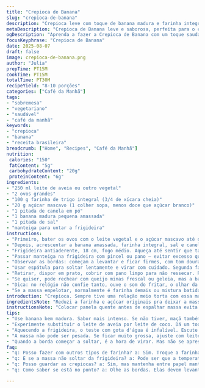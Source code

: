 ```yaml
---
title: "Crepioca de Banana"
slug: "crepioca-de-banana"
description: "Crepioca leve com toque de banana madura e farinha integral. Versão adaptada com menos açúcar e leite de aveia para dar cremosidade diferente. A massa fica clara, meio elástica. Cada crepioca é fina, mas firme, fácil de virar, com leve aroma de banana cozida. Rende 8 a 10 unidades, ideal pro café da manhã ou lanche rápido. Usa ovos pra liga, farinha integral no lugar da branca e açúcar mascavo pra suavizar. Uma pitada de canela entra pra dar complexidade. Feita na frigideira 18 cm, o segredo é espalhar rápido a massa pra não empelotar. Atenção ao ponto da borda, deve soltar e dourar levemente antes de virar. Manteiga pra untar na medida certa — nem demais, nem de menos — garante crocância sem quebrar. Receita para quem já manja do truque das crepiocas, mas quer um twist sem sair do básico."
metaDescription: "Crepioca de Banana leve e saborosa, perfeita para o café da manhã. Banana madura e farinha integral garantem sabor e textura únicos."
ogDescription: "Aprenda a fazer a Crepioca de Banana com um toque saudável e delicioso. Perfeita para o café da manhã ou lanche rápido."
focusKeyphrase: "Crepioca de Banana"
date: 2025-08-07
draft: false
image: crepioca-de-banana.png
author: "Julia"
prepTime: PT15M
cookTime: PT15M
totalTime: PT30M
recipeYield: "8-10 porções"
categories: ["Café da Manhã"]
tags:
- "sobremesa"
- "vegetariano"
- "saudável"
- "café da manhã"
keywords:
- "crepioca"
- "banana"
- "receita brasileira"
breadcrumb: ["Home", "Recipes", "Café da Manhã"]
nutrition: 
 calories: "150"
 fatContent: "5g"
 carbohydrateContent: "20g"
 proteinContent: "6g"
ingredients:
- "250 ml leite de aveia ou outro vegetal"
- "2 ovos grandes"
- "100 g farinha de trigo integral (3/4 de xícara cheia)"
- "20 g açúcar mascavo (1 colher sopa, menos doce que açúcar branco)"
- "1 pitada de canela em pó"
- "1 banana madura pequena amassada"
- "1 pitada de sal"
- "manteiga para untar a frigideira"
instructions:
- "Primeiro, bater os ovos com o leite vegetal e o açúcar mascavo até quase dissolver o açúcar. Sinto que essa mistura determina textura, se bater demais não é legal, vira espuma demais."
- "Depois, acrescentar a banana amassada, farinha integral, sal e canela. Misturar só até incorporar, massa tem que ficar um pouco líquida, fluída, mas homogênea. Se ficar grossa demais, colocar um fio de leite para ajustar."
- "Frigideira antiaderente, 18 cm, fogo médio. Aqueça até sentir que tá no ponto de espalhar sem grudar – dá pra testar pingando uma gota d’água, deve chiar e evaporar rápido."
- "Passar manteiga na frigideira com pincel ou pano – evitar excesso que gruda. Colocar cerca de 50 ml de massa no centro, girar rápido e espalhar em movimento circular. Massa fina que quase some imediatamente, mas deve cobrir tudo e não ficar buraco."
- "Observar as bordas: começam a levantar e ficar firmes, com tom dourado claro. Esse sinal é vital para virar. Geralmente leva uns 50 a 60 segundos, não menos."
- "Usar espátula para soltar lentamente e virar com cuidado. Segunda face cozinha rápido, uns 25 a 30 segundos. Testar toque, deve estar firme mas elástico e com bolhas pequenas. Se grudar ou rasgar, pode ser que a frigideira não está quente o suficiente ou massa está grossa demais."
- "Retirar, dispor em prato, cobrir com pano limpo para não ressecar. Repetir até acabar a massa."
- "Se quiser, pode rechear com queijo minas frescal ou geleia, mas a banana já dá uma doçura natural que dispensa muita coisa."
- "Dica: no relógio não confie tanto, ouve o som do fritar, o olhar da borda e o toque da espátula."
- "Se a massa empelotar, normalmente é farinha demais ou mistura batida demais, diminuir farinha ou mexer com colher em vez de liquidificador. Se frigideira soltar cheiro de queimado rápido, baixar temperatura, pode queimar sem cozinhar. Sempre mantenha manteiga na medida para criação de crosta fina."
introduction: "Crepioca. Sempre tive uma relação meio torta com essa massa fina que surge na frigideira, meio entre tapioca e panqueca. Mudei ingredientes, tentei várias farinhas, leite vegetal, alterei doçura. A banana madura entrou quase por acidente e virou um divisor de águas: sabor maior, estrutura um pouco mais firme, por causa da liga da polpa. Não é uma receita corrida, exige atenção ao ponto da frigideira, ou o rolo começa errado e não tem volta. Prefiro farinha integral para dar fibra, a farinha branca é boa mas some muito no sabor e textura. A canela dá um cheiro que faz diferença, sem pesar. Se for trocar ingredientes, cuidado para manter a fluidez da massa – massa muito grossa ou líquida demais... desanda. Acredito que o senso de toque na frigideira é mais valioso que tempo cronometrado. Dá uma conferida nos cantos, no som da frigideira, pode parecer simples, mas tem mistério."
ingredientsNote: "Reduzi a farinha e açúcar originais pra deixar a massa mais leve e natural. Substituí leite comum por leite de aveia por trazer cremosidade e menos cheiro lácteo, o que casa bem com banana. Pode usar outro leite vegetal, coco funciona, mas altera o sabor. Não use farinhas muito grossas como integral de centeio, pode endurecer. Pimenta no sal é só para ressaltar — nunca em excesso. A manteiga para untar é crucial: muito pode queimar e causar cheiro ruim, pouco demais pode grudar. Prefira manteiga porque dá sabor, mas azeite também vale, só muda a crocância. Banana torna opcional, pode acabar usando um purê de maçã para um toque diferente. Em emergências, ovo pode ser substituído por farinha de grão de bico + água, porém muda corpo e sabor."
instructionsNote: "Colocar panela quente antes de espalhar massa evita colagem e facilita virar. Hussssh! Escutar esse chiar é básico: frigideira fria segurar massa, muito quente queimar e não cozinhar por dentro. Melhor ir devagar com fogo médio-baixo. Espátula fina ajuda a soltar sem rasgar. Depois de tirar da panela, guardar as crepiocas cobertas para não endurecer, a perda de umidade estraga a textura na hora. Se sobrar, armazenar entre folhas de papel manteiga já ajuda. Evitar mexer muito a massa para não ativar o glúten demais. Dica de veterano: fazer um teste com uma crepioca antes pra ajustar textura da massa e temperatura da frigideira, isso salva tempo e evita desperdício."
tips:
- "Use banana bem madura. Sabor mais intenso. Se não tiver, maçã também funciona. Mas precisa mudar a textura."
- "Experimente substituir o leite de aveia por leite de coco. Dá um toque mais suave. Pode adicionar um pouco de essência de baunilha."
- "Aquecendo a frigideira, o teste com gota d'água é infalível. Escute o chiado. Não queime a massa. Temperatura boa garante crepioca perfeita."
- "A massa não pode ser pesada. Se ficar muito grossa, ajuste com leite. Insista no toque leve. A crepioca precisa ser fluída."
- "Quando a borda começar a soltar, é a hora de virar. Mas não se apresse. Nesse momento, um olhar aguçado é fundamental. Frigideira antiaderente sempre ajuda."
faq:
- "q: Posso fazer com outros tipos de farinha? a: Sim. Troque a farinha integral por aveia e terá uma crepioca mais leve. Cuidado com opções pesadas. Não exagere."
- "q: E se a massa não soltar da frigideira? a: Pode ser que a temperatura não esteja certa. Ou manteiga demais grudou. Tente ajustar a temperatura e a quantidade."
- "q: Posso guardar as crepiocas? a: Sim, mas mantenha entre papel manteiga. Geladeira não é ideal. Congelamento ajuda a preservar melhor. A textura importa."
- "q: Como saber se está no ponto? a: Olhe as bordas. Elas devem levantar e ficar douradas. O toque deve ser firme, mas elástico. Evitar queimar é essencial."

---
```

